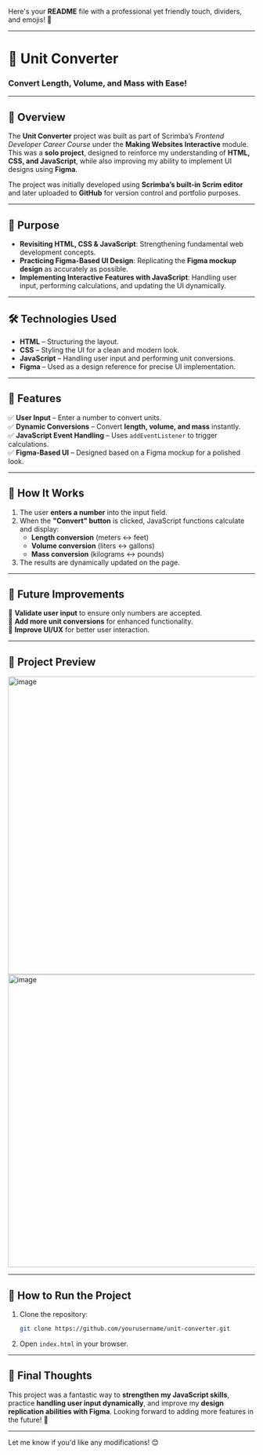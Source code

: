 Here's your **README** file with a professional yet friendly touch, dividers, and emojis! 🚀  

---

# 🔄 Unit Converter  

### Convert Length, Volume, and Mass with Ease!  

---

## 📌 Overview  
The **Unit Converter** project was built as part of Scrimba’s *Frontend Developer Career Course* under the **Making Websites Interactive** module. This was a **solo project**, designed to reinforce my understanding of **HTML, CSS, and JavaScript**, while also improving my ability to implement UI designs using **Figma**.  

The project was initially developed using **Scrimba’s built-in Scrim editor** and later uploaded to **GitHub** for version control and portfolio purposes.  

---

## 🎯 Purpose  
- **Revisiting HTML, CSS & JavaScript**: Strengthening fundamental web development concepts.  
- **Practicing Figma-Based UI Design**: Replicating the **Figma mockup design** as accurately as possible.  
- **Implementing Interactive Features with JavaScript**: Handling user input, performing calculations, and updating the UI dynamically.  

---

## 🛠️ Technologies Used  
- **HTML** – Structuring the layout.  
- **CSS** – Styling the UI for a clean and modern look.  
- **JavaScript** – Handling user input and performing unit conversions.  
- **Figma** – Used as a design reference for precise UI implementation.  

---

## 🚀 Features  
✅ **User Input** – Enter a number to convert units.  
✅ **Dynamic Conversions** – Convert **length, volume, and mass** instantly.  
✅ **JavaScript Event Handling** – Uses `addEventListener` to trigger calculations.  
✅ **Figma-Based UI** – Designed based on a Figma mockup for a polished look.  

---

## 📌 How It Works  
1. The user **enters a number** into the input field.  
2. When the **"Convert" button** is clicked, JavaScript functions calculate and display:  
   - **Length conversion** (meters ↔ feet)  
   - **Volume conversion** (liters ↔ gallons)  
   - **Mass conversion** (kilograms ↔ pounds)  
3. The results are dynamically updated on the page.  

---

## 🔧 Future Improvements  
🔹 **Validate user input** to ensure only numbers are accepted.  
🔹 **Add more unit conversions** for enhanced functionality.  
🔹 **Improve UI/UX** for better user interaction.  

---

## 📸 Project Preview  
<img width="607" alt="image" src="https://github.com/user-attachments/assets/b3b7e76d-ddf5-465d-a4e1-8774317eaa96" />
<img width="597" alt="image" src="https://github.com/user-attachments/assets/a8d91b60-d73c-4633-ace9-9d2ab4624495" />



---

## 📂 How to Run the Project  
1. Clone the repository:  
   ```bash
   git clone https://github.com/yourusername/unit-converter.git
   ```  
2. Open `index.html` in your browser.  

---

## 🎉 Final Thoughts  
This project was a fantastic way to **strengthen my JavaScript skills**, practice **handling user input dynamically**, and improve my **design replication abilities with Figma**. Looking forward to adding more features in the future! 🚀  

---

Let me know if you'd like any modifications! 😊
